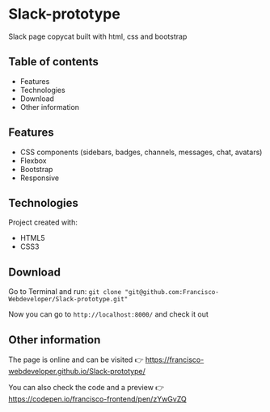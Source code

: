 # Slack-prototype
Slack page copycat built with html, css and bootstrap

## Table of contents
* Features
* Technologies
* Download 
* Other information

## Features
* CSS components (sidebars, badges, channels, messages, chat, avatars)
* Flexbox
* Bootstrap
* Responsive

## Technologies
Project created with:
* HTML5
* CSS3


## Download
Go to Terminal and run: `git clone "git@github.com:Francisco-Webdeveloper/Slack-prototype.git"`
 
Now you can go to `http://localhost:8000/` and check it out

## Other information
The page is online and can be visited 👉  https://francisco-webdeveloper.github.io/Slack-prototype/

You can also check the code and a preview 👉  https://codepen.io/francisco-frontend/pen/zYwGvZQ
